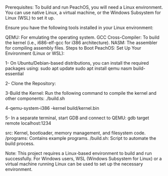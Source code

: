 Prerequisites:
To build and run PeachOS, you will need a Linux environment. You can use native Linux, a virtual machine, or the Windows Subsystem for Linux (WSL) to set it up.

Ensure you have the following tools installed in your Linux environment:

QEMU: For emulating the operating system.
GCC Cross-Compiler: To build the kernel (i.e., i686-elf-gcc for i386 architecture).
NASM: The assembler for compiling assembly files.
Steps to Boot PeachOS:
Set Up Your Environment (Linux or WSL):

1- On Ubuntu/Debian-based distributions, you can install the required packages using:
sudo apt update
sudo apt install qemu nasm build-essential


2- Clone the Repository:

3-Build the Kernel: Run the following command to compile the kernel and other components:
./build.sh


4-qemu-system-i386 -kernel build/kernel.bin


5- In a separate terminal, start GDB and connect to QEMU:
gdb
target remote localhost:1234

src: Kernel, bootloader, memory management, and filesystem code.
/programs: Contains example programs.
/build.sh: Script to automate the build process.


Note:
This project requires a Linux-based environment to build and run successfully. For Windows users, WSL (Windows Subsystem for Linux) or a virtual machine running Linux can be used to set up the necessary environment.
